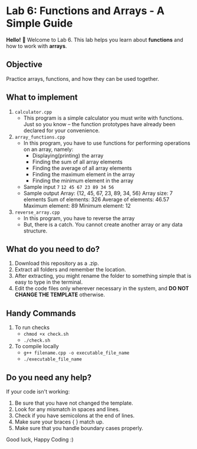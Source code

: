 # Lab 6: Functions and Arrays - A Simple Guide

**Hello!** 👋 Welcome to Lab 6. This lab helps you learn about **functions** and how to work with **arrays**.


## Objective
Practice arrays, functions, and how they can be used together.

## What to implement
1. `calculator.cpp`
    - This program is a simple calculator you must write with functions. Just so you know – the function prototypes have already been declared for your convenience.
2. `array_functions.cpp`
   - In this program, you have to use functions for performing operations on an array, namely:
     - Displaying(printing) the array
     - Finding the sum of all array elements
     - Finding the average of all array elements
     - Finding the maximum element in the array
     - Finding the minimum element in the array
   - Sample input
     `7`
     `12 45 67 23 89 34 56`
   - Sample output
     Array: {12, 45, 67, 23, 89, 34, 56}
    Array size: 7 elements
    Sum of elements: 326
    Average of elements: 46.57
    Maximum element: 89
    Minimum element: 12
3. `reverse_array.cpp`
   - In this program, you have to reverse the array
   - But, there is a catch. You cannot create another array or any data structure.

## What do you need to do?
1. Download this repository as a .zip.
2. Extract all folders and remember the location.
3. After extracting, you might rename the folder to something simple that is easy to type in the terminal.
4. Edit the code files only wherever necessary in the system, and **DO NOT CHANGE THE TEMPLATE** otherwise.

## Handy Commands
1. To run checks
   - `chmod +x check.sh`
   - `./check.sh`
2. To compile locally
   - `g++ filename.cpp -o executable_file_name`
   - `./executable_file_name`
## Do you need any help?

If your code isn't working:
1. Be sure that you have not changed the template.
2. Look for any mismatch in spaces and lines.
3. Check if you have semicolons at the end of lines.
4. Make sure your braces { } match up.
5. Make sure that you handle boundary cases properly.


Good luck, Happy Coding :)
